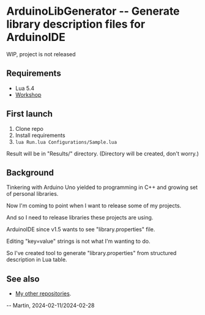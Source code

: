 # ArduinoLibGenerator -- Generate library description files for ArduinoIDE

WIP, project is not released

## Requirements

* Lua 5.4
* [Workshop](https://github.com/martin-eden/workshop)

## First launch

1. Clone repo
2. Install requirements
3. `lua Run.lua Configurations/Sample.lua`

  Result will be in "Results/" directory. (Directory will be created,
  don't worry.)

## Background

Tinkering with Arduino Uno yielded to programming in C++ and
growing set of personal libraries.

Now I'm coming to point when I want to release some of my projects.

And so I need to release libraries these projects are using.

ArduinoIDE since v1.5 wants to see "library.properties" file.

Editing "key=value" strings is not what I'm wanting to do.

So I've created tool to generate "library.properties" from structured
description in Lua table.

## See also

* [My other repositories](https://github.com/martin-eden/contents).

-- Martin, 2024-02-11/2024-02-28
